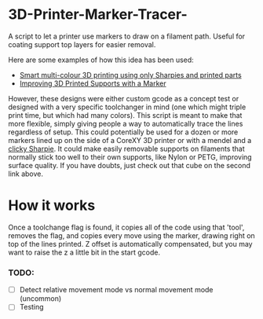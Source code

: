 # 3D-Printer-Marker-Tracer-
A script to let a printer use markers to draw on a filament path. Useful for coating support top layers for easier removal. 

Here are some examples of how this idea has been used: 
- [Smart multi-colour 3D printing using only Sharpies and printed parts](https://www.youtube.com/watch?v=UnWxbU7Hfro)
- [Improving 3D Printed Supports with a Marker](https://hackaday.com/2020/05/27/improving-3d-printed-supports-with-a-marker/0)

However, these designs were either custom gcode as a concept test or designed with a very specific toolchanger in mind (one which might triple print time, but which had many colors). This script is meant to make that more flexible, simply giving people a way to automatically trace the lines regardless of setup. This could potentially be used for a dozen or more markers lined up on the side of a CoreXY 3D printer or with a mendel and a [clicky Sharpie](https://www.sharpie.com/markers/permanent-markers/sharpie-retractable-permanent-markers-fine-point/SP_1185598.html). It could make easily removable supports on filaments that normally stick too well to their own supports, like Nylon or PETG, improving surface quality. If you have doubts, just check out that cube on the second link above. 

# How it works
Once a toolchange flag is found, it copies all of the code using that 'tool', removes the flag, and copies every move using the marker, drawing right on top of the lines printed. Z offset is automatically compensated, but you may want to raise the z a little bit in the start gcode. 

### TODO: 
- [ ] Detect relative movement mode vs normal movement mode (uncommon)
- [ ] Testing